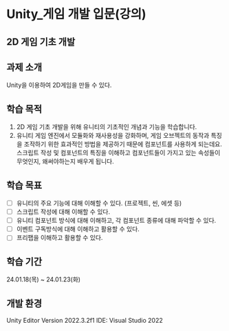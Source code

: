 # Unity_게임 개발 입문(강의)

## 2D 게임 기초 개발

## 과제 소개
Unity을 이용하여 2D게임을 만들 수 있다.

## 학습 목적
1. 2D 게임 기초 개발을 위해 유니티의 기초적인 개념과 기능을 학습합니다.
2. 유니티 게임 엔진에서 모듈화와 재사용성을 강화하며, 게임 오브젝트의 동작과 특징을 조작하기 위한 효과적인 방법을 제공하기 때문에 컴포넌트를 사용하게 되는데요. 스크립트 작성 및 컴포넌트의 특징을 이해하고 컴포넌트들이 가지고 있는 속성들이 무엇인지, 왜써야하는지 배우게 됩니다.

## 학습 목표
- [ ]  유니티의 주요 기능에 대해 이해할 수 있다. (프로젝트, 씬, 에셋 등)
- [ ]  스크립트 작성에 대해 이해할 수 있다.
- [ ]  유니티 컴포넌트 방식에 대해 이해하고, 각 컴포넌트 종류에 대해 파악할 수 있다.
- [ ]  이벤트 구독방식에 대해 이해하고 활용할 수 있다.
- [ ]  프리팹을 이해하고 활용할 수 있다.

## 학습 기간
24.01.18(목) ~ 24.01.23(화)

## 개발 환경
Unity Editor Version 2022.3.2f1
IDE: Visual Studio 2022
